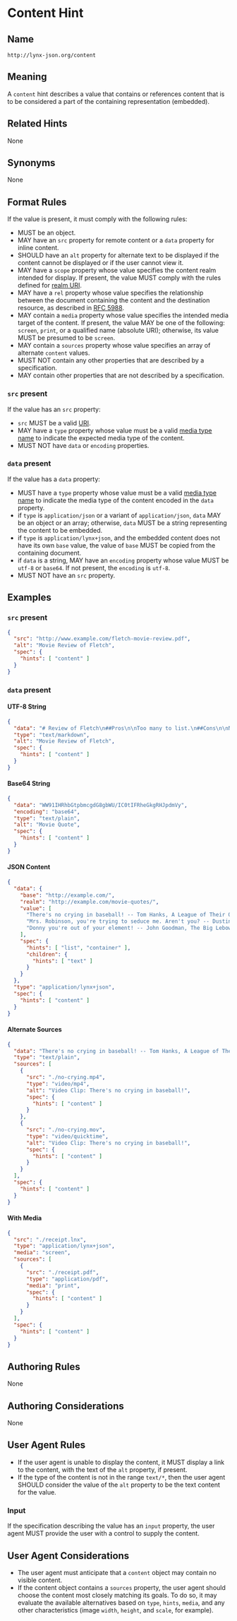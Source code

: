 # Content Hint

## Name

`http://lynx-json.org/content`

## Meaning

A `content` hint describes a value that contains or references content that is to be considered a part of the containing representation (embedded).

## Related Hints

None

## Synonyms

None

## Format Rules

If the value is present, it must comply with the following rules:

- MUST be an object.
- MAY have an `src` property for remote content or a `data` property for inline content.
- SHOULD have an `alt` property for alternate text to be displayed if the content cannot be displayed or if the user cannot view it.
- MAY have a `scope` property whose value specifies the content realm intended for display. If present, the value MUST comply with the rules defined for [realm URI](../../../realm/).
- MAY have a `rel` property whose value specifies the relationship between the document containing the content and the destination resource, as described in [RFC 5988](../../../references/#rfc-5988).
- MAY contain a `media` property whose value specifies the intended media target of the content. If present, the value MAY be one of the following: `screen`, `print`, or a qualified name (absolute URI); otherwise, its value MUST be presumed to be `screen`.
- MAY contain a `sources` property whose value specifies an array of alternate `content`
values.
- MUST NOT contain any other properties that are described by a specification.
- MAY contain other properties that are not described by a specification.

### `src` present

If the value has an `src` property:

- `src` MUST be a valid [URI](../../../#uri).
- MAY have a `type` property whose value must be a valid 
  [media type name](../../../references/#rfc-6838) to indicate the expected 
  media type of the content.
- MUST NOT have `data` or `encoding` properties.

### `data` present

If the value has a `data` property:

- MUST have a `type` property whose value must be a valid 
  [media type name](../../../references/#rfc-6838) to indicate the media type of
  the content encoded in the `data` property.
- if `type` is `application/json` or a variant of `application/json`, 
  `data` MAY be an object or an array; otherwise, `data` MUST be a string 
  representing the content to be embedded.
- if `type` is `application/lynx+json`, and the embedded content does
  not have its own `base` value, the value of `base` MUST be copied from the containing document.
- if `data` is a string, MAY have an `encoding` property 
  whose value MUST be `utf-8` or `base64`. If not present, the `encoding` 
  is `utf-8`.
- MUST NOT have an `src` property.

## Examples

### `src` present

```json
{
  "src": "http://www.example.com/fletch-movie-review.pdf",
  "alt": "Movie Review of Fletch",
  "spec": {
    "hints": [ "content" ]
  }
}
```

### `data` present

#### UTF-8 String

```json
{
  "data": "# Review of Fletch\n##Pros\n\nToo many to list.\n##Cons\n\nNone!",
  "type": "text/markdown",
  "alt": "Movie Review of Fletch",
  "spec": {
    "hints": [ "content" ]
  }
}
```

#### Base64 String

```json
{
  "data": "WW91IHRhbGtpbmcgdG8gbWU/IC0tIFRheGkgRHJpdmVy",
  "encoding": "base64",
  "type": "text/plain",
  "alt": "Movie Quote",
  "spec": {
    "hints": [ "content" ]
  }
}
```

#### JSON Content

```json
{
  "data": {
    "base": "http://example.com/",
    "realm": "http://example.com/movie-quotes/",
    "value": [
      "There's no crying in baseball! -- Tom Hanks, A League of Their Own",
      "Mrs. Robinson, you're trying to seduce me. Aren't you? -- Dustin Hoffman, The Graduate",
      "Donny you're out of your element! -- John Goodman, The Big Lebowski"
    ],
    "spec": {
      "hints": [ "list", "container" ],
      "children": {
        "hints": [ "text" ]
      }
    }
  },
  "type": "application/lynx+json",
  "spec": {
    "hints": [ "content" ]
  }
}
```

#### Alternate Sources

```json
{
  "data": "There's no crying in baseball! -- Tom Hanks, A League of Their Own",
  "type": "text/plain",
  "sources": [
    {
      "src": "./no-crying.mp4",
      "type": "video/mp4",
      "alt": "Video Clip: There's no crying in baseball!",
      "spec": {
        "hints": [ "content" ]
      }
    },
    {
      "src": "./no-crying.mov",
      "type": "video/quicktime",
      "alt": "Video Clip: There's no crying in baseball!",
      "spec": {
        "hints": [ "content" ]
      }
    }
  ],
  "spec": {
    "hints": [ "content" ]
  }
}
```

#### With Media

```json
{
  "src": "./receipt.lnx",
  "type": "application/lynx+json",
  "media": "screen",
  "sources": [
    {
      "src": "./receipt.pdf",
      "type": "application/pdf",
      "media": "print",
      "spec": {
        "hints": [ "content" ]
      }
    }
  ],
  "spec": {
    "hints": [ "content" ]
  }
}
```

## Authoring Rules

None

## Authoring Considerations

None

## User Agent Rules

- If the user agent is unable to display the content, it MUST display a link to the content, with the text of the `alt` property, if present.
- If the type of the content is not in the range `text/*`, then the user agent SHOULD consider the value of the `alt` property to be the text content for the value.

### Input

If the specification describing the value has an `input` property, the user agent MUST provide the user with a control to supply the content.

## User Agent Considerations

- The user agent must anticipate that a `content` object may contain no visible content.
- If the content object contains a `sources` property, the user agent should choose the content
most closely matching its goals. To do so, it may evaluate the available alternatives based on `type`,
`hints`, `media`, and any other characteristics (image `width`, `height`, and `scale`, for example).
